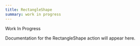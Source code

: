 ```yaml
---
title: RectangleShape
summary: work in progress
---
```


Work In Progress

Documentation for the RectangleShape action will appear here.